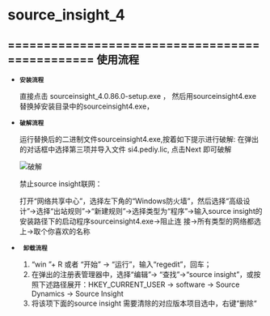 # source_insight_4
===============================================
使用流程
-------------------
- **`安装流程`**
	
	直接点击 sourceinsight_4.0.86.0-setup.exe ，
	然后用sourceinsight4.exe 替换掉安装目录中的sourceinsight4.exe，

- **`破解流程`**
	
	运行替换后的二进制文件sourceinsight4.exe,按着如下提示进行破解:
	在弹出的对话框中选择第三项并导入文件 si4.pediy.lic, 点击Next 即可破解

	![破解](./image/破解提示图.png)
        
	禁止source insight联网：

	打开“网络共享中心”，选择左下角的“Windows防火墙”，然后选择“高级设计”->选择“出站规则”->“新建规则”->选择类型为“程序”->输入source insight的安装路径下的启动程序sourceinsight4.exe->阻止连         接->所有类型的网络都选上->取个你喜欢的名称
	
- **` 卸载流程`**
	
	1. “win ”+ R  或者  “开始” -> “运行”，输入“regedit”，回车；
	2. 在弹出的注册表管理器中，选择“编辑”-> “查找”->“source insight”，或按照下述路径展开：HKEY_CURRENT_USER -> software -> Source Dynamics -> Source Insight
	3. 将该项下面的source insight 需要清除的对应版本项目选中，右键“删除“
